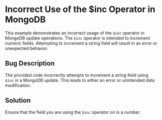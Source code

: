 # Incorrect Use of the $inc Operator in MongoDB

This example demonstrates an incorrect usage of the `$inc` operator in MongoDB update operations. The `$inc` operator is intended to increment numeric fields.  Attempting to increment a string field will result in an error or unexpected behavior. 

## Bug Description
The provided code incorrectly attempts to increment a string field using `$inc` in a MongoDB update. This leads to either an error or unintended data modification. 

## Solution
Ensure that the field you are using the `$inc` operator on is a number.